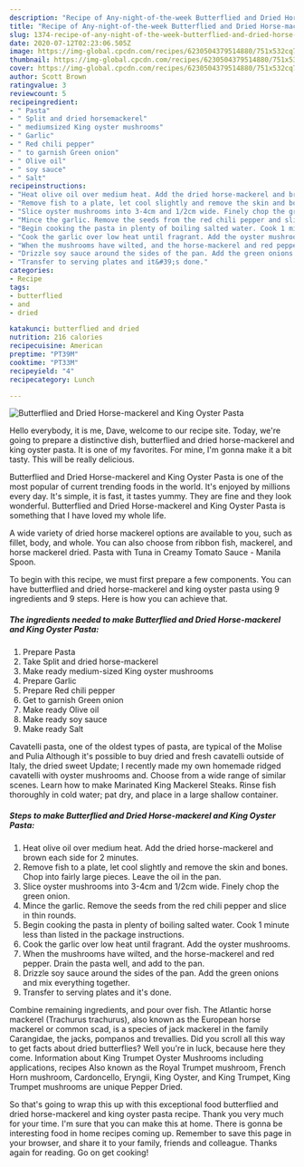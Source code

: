```yaml
---
description: "Recipe of Any-night-of-the-week Butterflied and Dried Horse-mackerel and King Oyster Pasta"
title: "Recipe of Any-night-of-the-week Butterflied and Dried Horse-mackerel and King Oyster Pasta"
slug: 1374-recipe-of-any-night-of-the-week-butterflied-and-dried-horse-mackerel-and-king-oyster-pasta
date: 2020-07-12T02:23:06.505Z
image: https://img-global.cpcdn.com/recipes/6230504379514880/751x532cq70/butterflied-and-dried-horse-mackerel-and-king-oyster-pasta-recipe-main-photo.jpg
thumbnail: https://img-global.cpcdn.com/recipes/6230504379514880/751x532cq70/butterflied-and-dried-horse-mackerel-and-king-oyster-pasta-recipe-main-photo.jpg
cover: https://img-global.cpcdn.com/recipes/6230504379514880/751x532cq70/butterflied-and-dried-horse-mackerel-and-king-oyster-pasta-recipe-main-photo.jpg
author: Scott Brown
ratingvalue: 3
reviewcount: 5
recipeingredient:
- " Pasta"
- " Split and dried horsemackerel"
- " mediumsized King oyster mushrooms"
- " Garlic"
- " Red chili pepper"
- " to garnish Green onion"
- " Olive oil"
- " soy sauce"
- " Salt"
recipeinstructions:
- "Heat olive oil over medium heat. Add the dried horse-mackerel and brown each side for 2 minutes."
- "Remove fish to a plate, let cool slightly and remove the skin and bones. Chop into fairly large pieces. Leave the oil in the pan."
- "Slice oyster mushrooms into 3-4cm and 1/2cm wide. Finely chop the green onion."
- "Mince the garlic. Remove the seeds from the red chili pepper and slice in thin rounds."
- "Begin cooking the pasta in plenty of boiling salted water. Cook 1 minute less than listed in the package instructions."
- "Cook the garlic over low heat until fragrant. Add the oyster mushrooms."
- "When the mushrooms have wilted, and the horse-mackerel and red pepper. Drain the pasta well, and add to the pan."
- "Drizzle soy sauce around the sides of the pan. Add the green onions and mix everything together."
- "Transfer to serving plates and it&#39;s done."
categories:
- Recipe
tags:
- butterflied
- and
- dried

katakunci: butterflied and dried 
nutrition: 216 calories
recipecuisine: American
preptime: "PT39M"
cooktime: "PT33M"
recipeyield: "4"
recipecategory: Lunch

---
```



![Butterflied and Dried Horse-mackerel and King Oyster Pasta](https://img-global.cpcdn.com/recipes/6230504379514880/751x532cq70/butterflied-and-dried-horse-mackerel-and-king-oyster-pasta-recipe-main-photo.jpg)

Hello everybody, it is me, Dave, welcome to our recipe site. Today, we're going to prepare a distinctive dish, butterflied and dried horse-mackerel and king oyster pasta. It is one of my favorites. For mine, I'm gonna make it a bit tasty. This will be really delicious.

Butterflied and Dried Horse-mackerel and King Oyster Pasta is one of the most popular of current trending foods in the world. It's enjoyed by millions every day. It's simple, it is fast, it tastes yummy. They are fine and they look wonderful. Butterflied and Dried Horse-mackerel and King Oyster Pasta is something that I have loved my whole life.

A wide variety of dried horse mackerel options are available to you, such as fillet, body, and whole. You can also choose from ribbon fish, mackerel, and horse mackerel dried. Pasta with Tuna in Creamy Tomato Sauce - Manila Spoon.


To begin with this recipe, we must first prepare a few components. You can have butterflied and dried horse-mackerel and king oyster pasta using 9 ingredients and 9 steps. Here is how you can achieve that.

<!--inarticleads1-->

##### The ingredients needed to make Butterflied and Dried Horse-mackerel and King Oyster Pasta:

1. Prepare  Pasta
1. Take  Split and dried horse-mackerel
1. Make ready  medium-sized King oyster mushrooms
1. Prepare  Garlic
1. Prepare  Red chili pepper
1. Get  to garnish Green onion
1. Make ready  Olive oil
1. Make ready  soy sauce
1. Make ready  Salt


Cavatelli pasta, one of the oldest types of pasta, are typical of the Molise and Pulia Although it&#39;s possible to buy dried and fresh cavatelli outside of Italy, the dried sweet Update; I recently made my own homemade ridged cavatelli with oyster mushrooms and. Choose from a wide range of similar scenes. Learn how to make Marinated King Mackerel Steaks. Rinse fish thoroughly in cold water; pat dry, and place in a large shallow container. 

<!--inarticleads2-->

##### Steps to make Butterflied and Dried Horse-mackerel and King Oyster Pasta:

1. Heat olive oil over medium heat. Add the dried horse-mackerel and brown each side for 2 minutes.
1. Remove fish to a plate, let cool slightly and remove the skin and bones. Chop into fairly large pieces. Leave the oil in the pan.
1. Slice oyster mushrooms into 3-4cm and 1/2cm wide. Finely chop the green onion.
1. Mince the garlic. Remove the seeds from the red chili pepper and slice in thin rounds.
1. Begin cooking the pasta in plenty of boiling salted water. Cook 1 minute less than listed in the package instructions.
1. Cook the garlic over low heat until fragrant. Add the oyster mushrooms.
1. When the mushrooms have wilted, and the horse-mackerel and red pepper. Drain the pasta well, and add to the pan.
1. Drizzle soy sauce around the sides of the pan. Add the green onions and mix everything together.
1. Transfer to serving plates and it&#39;s done.


Combine remaining ingredients, and pour over fish. The Atlantic horse mackerel (Trachurus trachurus), also known as the European horse mackerel or common scad, is a species of jack mackerel in the family Carangidae, the jacks, pompanos and trevallies. Did you scroll all this way to get facts about dried butterflies? Well you&#39;re in luck, because here they come. Information about King Trumpet Oyster Mushrooms including applications, recipes Also known as the Royal Trumpet mushroom, French Horn mushroom, Cardoncello, Eryngii, King Oyster, and King Trumpet, King Trumpet mushrooms are unique Pepper Dried. 

So that's going to wrap this up with this exceptional food butterflied and dried horse-mackerel and king oyster pasta recipe. Thank you very much for your time. I'm sure that you can make this at home. There is gonna be interesting food in home recipes coming up. Remember to save this page in your browser, and share it to your family, friends and colleague. Thanks again for reading. Go on get cooking!
